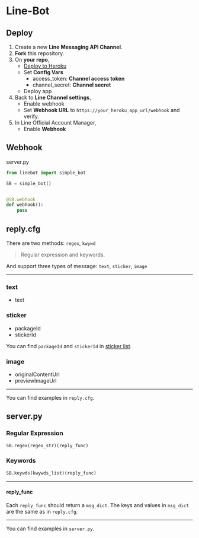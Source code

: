 # Line-Bot

## Deploy

1. Create a new **Line Messaging API Channel**.
2. **Fork** this repository.
3. On **your repo**,
	- [Deploy to Heroku](https://heroku.com/deploy)
	- Set **Config Vars**
		- access_token: **Channel access token**
		- channel_secret: **Channel secret**
	- Deploy app
4. Back to **Line Channel settings**,
	- Enable webhook
	- Set **Webhook URL** to `https://your_heroku_app_url/webhook` and verify.
5. In Line Official Account Manager,
	- Enable **Webhook**

## Webhook

server.py
```python
from linebot import simple_bot

SB = simple_bot()


@SB.webhook
def webhook():
    pass

```

## reply.cfg

There are two methods: `regex`, `kwywd`
> Regular expression and keywords.

And support three types of message: `text`, `sticker`, `image`

---

### text

- text

### sticker

- packageId
- stickerId

You can find `packageId` and `stickerId` in [sticker list](https://developers.line.biz/media/messaging-api/sticker_list.pdf).

### image

- originalContentUrl
- previewImageUrl

---

You can find examples in `reply.cfg`.

## server.py

### Regular Expression
```python
SB.regex(regex_str)(reply_func)
```

### Keywords
```python
SB.keywds(kwywds_list)(reply_func)
```

---

#### reply_func

Each `reply_func` should return a `msg_dict`.
The keys and values in `msg_dict` are the same as in `reply.cfg`.

---

You can find examples in `server.py`.
